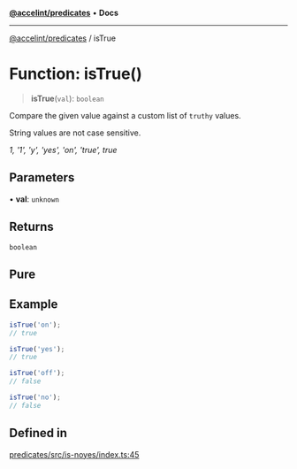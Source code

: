 [**@accelint/predicates**](../README.md) • **Docs**

***

[@accelint/predicates](../README.md) / isTrue

# Function: isTrue()

> **isTrue**(`val`): `boolean`

Compare the given value against a custom list of `truthy` values.

String values are not case sensitive.

_1, '1', 'y', 'yes', 'on', 'true', true_

## Parameters

• **val**: `unknown`

## Returns

`boolean`

## Pure

## Example

```ts
isTrue('on');
// true

isTrue('yes');
// true

isTrue('off');
// false

isTrue('no');
// false
```

## Defined in

[predicates/src/is-noyes/index.ts:45](https://github.com/gohypergiant/standard-toolkit/blob/7f574e64e57e697a3e2daabb1b78393aca67cb22/packages/predicates/src/is-noyes/index.ts#L45)
